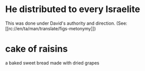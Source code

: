 # He distributed to every Israelite

This was done under David's authority and direction. (See: [[rc://en/ta/man/translate/figs-metonymy]])

# cake of raisins

a baked sweet bread made with dried grapes

